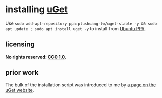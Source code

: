 # installing [uGet]
Use `sudo add-apt-repository ppa:plushuang-tw/uget-stable -y && sudo apt update ; sudo apt install uget -y` to install from [Ubuntu PPA](https://en.wikipedia.org/wiki/Ubuntu_(operating_system)#Package_Archives).

## licensing
**No rights reserved: [CC0 1.0](https://creativecommons.org/publicdomain/zero/1.0/).**

## prior work
The bulk of the installation script was introduced to me by [a page on the uGet website](https://ugetdm.com/downloads/ubuntu/).

[uGet]: https://ugetdm.com/
